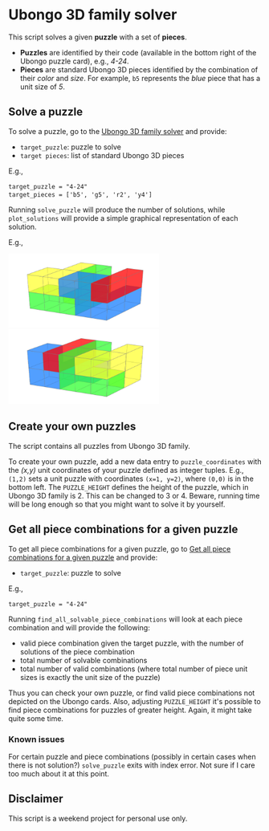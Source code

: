 # Ubongo 3D family solver

This script solves a given **puzzle** with a set of **pieces**.

+ **Puzzles** are identified by their code (available in the bottom right of the Ubongo puzzle card), e.g., *4-24*.
+ **Pieces** are standard Ubongo 3D pieces identified by the combination of their *color* and *size*. For example, `b5` represents the *blue* piece that has a unit size of *5*.

## Solve a puzzle

To solve a puzzle, go to the <a href='#solver'>Ubongo 3D family solver</a> and provide:

+ `target_puzzle`: puzzle to solve
+ `target pieces`: list of standard Ubongo 3D pieces

    
E.g., 

```
target_puzzle = "4-24"
target_pieces = ['b5', 'g5', 'r2', 'y4']
```

Running `solve_puzzle` will produce the number of solutions, while `plot_solutions` will provide a simple graphical representation of each solution.

E.g.,

<img src="sample_solution.png" alt="solution#1 for 4-24" width="300"/>
<img src="sample_solution2.png" alt="solution#2 for 4-24" width="300"/>


## Create your own puzzles

The script contains all puzzles from Ubongo 3D family.

To create your own puzzle, add a new data entry to `puzzle_coordinates` with the *(x,y)* unit coordinates of your puzzle defined as integer tuples. E.g., `(1,2)` sets a unit puzzle with coordinates `(x=1, y=2)`, where `(0,0)` is in the bottom left. The `PUZZLE_HEIGHT` defines the height of the puzzle, which in Ubongo 3D family is 2. This can be changed to 3 or 4. Beware, running time will be long enough so that you might want to solve it by yourself.

## Get all piece combinations for a given puzzle 

To get all piece combinations for a given puzzle, go to <a href='#finder'>Get all piece combinations for a given puzzle</a> and provide:

+ `target_puzzle`: puzzle to solve
    
E.g.,

```
target_puzzle = "4-24"
```

Running `find_all_solvable_piece_combinations` will look at each piece combination and will provide the following:
+ valid piece combination given the target puzzle, with the number of solutions of the piece combination
+ total number of solvable combinations
+ total number of valid combinations (where total number of piece unit sizes is exactly the unit size of the puzzle)

Thus you can check your own puzzle, or find valid piece combinations not depicted on the Ubongo cards.
Also, adjusting `PUZZLE_HEIGHT` it's possible to find piece combinations for puzzles of greater height. Again, it might take quite some time.   


### Known issues

For certain puzzle and piece combinations (possibly in certain cases when there is not solution?) `solve_puzzle` exits with index error. Not sure if I care too much about it at this point.

## Disclaimer

This script is a weekend project for personal use only.
